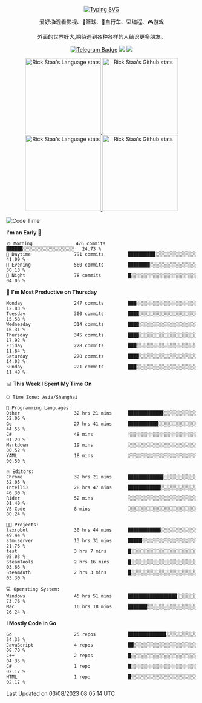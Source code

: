 <div align="center"> 

[![Typing SVG](https://readme-typing-svg.herokuapp.com?size=25&duration=2500&color=eeeeee&vCenter=true&width=200&height=40&lines=Hi+there+%F0%9F%91%8B%F0%9F%8F%BB;I'm+DanBai)](https://git.io/typing-svg)

爱好:🎬观看影视、🏀篮球、🚴自行车、💻编程、🎮游戏

外面的世界好大,期待遇到各种各样的人结识更多朋友。

[![Telegram Badge](https://img.shields.io/badge/-Telegram-blue?style=flat&logo=Telegram&logoColor=white)](https://t.me/danbai9420) 
[![](https://img.shields.io/badge/-Blog-brightgreen?style=flat&logo=Blogger&logoColor=white)](https://p00q.cn)
[![](https://img.shields.io/badge/-Email-red?style=flat&logo=Mail.Ru&logoColor=white)](mailto:danbai@88.com)
</div>

<!-- Light Mode -->
<div align="center"> 
<a href="https://github.com/anuraghazra/github-readme-stats#gh-light-mode-only">
<img height=200 src="https://github-readme-stats.vercel.app/api/top-langs/?username=danbai225&layout=compact&langs_count=10&hide_border=1&role=OWNER,COLLABORATOR#gh-light-mode-only" alt="Rick Staa's Language stats" />
</a>
<a href="https://github.com/anuraghazra/github-readme-stats#gh-light-mode-only">
<img height=200 src="https://github-readme-stats.vercel.app/api?username=danbai225&show_icons=true&count_private=true&line_height=28&hide_border=1&include_all_commits=true&card_width=450&role=OWNER,COLLABORATOR&exclude_repo=github-readme-stats#gh-light-mode-only" alt="Rick Staa's Github stats" />
</a>
</div>

<!-- Dark Mode -->
<div align="center"> 
<a href="https://github.com/anuraghazra/github-readme-stats#gh-dark-mode-only">
<img height=200 src="https://github-readme-stats.vercel.app/api/top-langs/?username=danbai225&layout=compact&langs_count=10&hide_border=1&role=OWNER,COLLABORATOR&theme=github_dark#gh-dark-mode-only" alt="Rick Staa's Language stats" />
</a>
<a href="https://github.com/anuraghazra/github-readme-stats#gh-dark-mode-only">
<img height=200 src="https://github-readme-stats.vercel.app/api?username=danbai225&show_icons=true&count_private=true&line_height=28&hide_border=1&include_all_commits=true&card_width=450&role=OWNER,COLLABORATOR&exclude_repo=github-readme-stats&theme=github_dark#gh-dark-mode-only" alt="Rick Staa's Github stats" />
</a>
</div>

<!--START_SECTION:waka-->
![Code Time](http://img.shields.io/badge/Code%20Time-773%20hrs%2026%20mins-blue)

**I'm an Early 🐤** 

```text
🌞 Morning                476 commits         ██████░░░░░░░░░░░░░░░░░░░   24.73 % 
🌆 Daytime                791 commits         ██████████░░░░░░░░░░░░░░░   41.09 % 
🌃 Evening                580 commits         ████████░░░░░░░░░░░░░░░░░   30.13 % 
🌙 Night                  78 commits          █░░░░░░░░░░░░░░░░░░░░░░░░   04.05 % 
```
📅 **I'm Most Productive on Thursday** 

```text
Monday                   247 commits         ███░░░░░░░░░░░░░░░░░░░░░░   12.83 % 
Tuesday                  300 commits         ████░░░░░░░░░░░░░░░░░░░░░   15.58 % 
Wednesday                314 commits         ████░░░░░░░░░░░░░░░░░░░░░   16.31 % 
Thursday                 345 commits         ████░░░░░░░░░░░░░░░░░░░░░   17.92 % 
Friday                   228 commits         ███░░░░░░░░░░░░░░░░░░░░░░   11.84 % 
Saturday                 270 commits         ████░░░░░░░░░░░░░░░░░░░░░   14.03 % 
Sunday                   221 commits         ███░░░░░░░░░░░░░░░░░░░░░░   11.48 % 
```


📊 **This Week I Spent My Time On** 

```text
🕑︎ Time Zone: Asia/Shanghai

💬 Programming Languages: 
Other                    32 hrs 21 mins      █████████████░░░░░░░░░░░░   52.06 % 
Go                       27 hrs 41 mins      ███████████░░░░░░░░░░░░░░   44.55 % 
C#                       48 mins             ░░░░░░░░░░░░░░░░░░░░░░░░░   01.29 % 
Markdown                 19 mins             ░░░░░░░░░░░░░░░░░░░░░░░░░   00.52 % 
YAML                     18 mins             ░░░░░░░░░░░░░░░░░░░░░░░░░   00.50 % 

🔥 Editors: 
Chrome                   32 hrs 21 mins      █████████████░░░░░░░░░░░░   52.05 % 
IntelliJ                 28 hrs 47 mins      ████████████░░░░░░░░░░░░░   46.30 % 
Rider                    52 mins             ░░░░░░░░░░░░░░░░░░░░░░░░░   01.40 % 
VS Code                  8 mins              ░░░░░░░░░░░░░░░░░░░░░░░░░   00.24 % 

🐱‍💻 Projects: 
taxrobot                 30 hrs 44 mins      ████████████░░░░░░░░░░░░░   49.44 % 
stm-server               13 hrs 31 mins      █████░░░░░░░░░░░░░░░░░░░░   21.76 % 
test                     3 hrs 7 mins        █░░░░░░░░░░░░░░░░░░░░░░░░   05.03 % 
SteamTools               2 hrs 16 mins       █░░░░░░░░░░░░░░░░░░░░░░░░   03.66 % 
SteamAuth                2 hrs 3 mins        █░░░░░░░░░░░░░░░░░░░░░░░░   03.30 % 

💻 Operating System: 
Windows                  45 hrs 51 mins      ██████████████████░░░░░░░   73.76 % 
Mac                      16 hrs 18 mins      ███████░░░░░░░░░░░░░░░░░░   26.24 % 
```

**I Mostly Code in Go** 

```text
Go                       25 repos            ██████████████░░░░░░░░░░░   54.35 % 
JavaScript               4 repos             ██░░░░░░░░░░░░░░░░░░░░░░░   08.70 % 
C++                      2 repos             █░░░░░░░░░░░░░░░░░░░░░░░░   04.35 % 
C#                       1 repo              █░░░░░░░░░░░░░░░░░░░░░░░░   02.17 % 
HTML                     1 repo              █░░░░░░░░░░░░░░░░░░░░░░░░   02.17 % 
```




 Last Updated on 03/08/2023 08:05:14 UTC
<!--END_SECTION:waka-->
